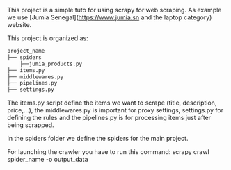 This project is a simple tuto for using scrapy for web scraping. 
As example we use [Jumia Senegal](https://www.jumia.sn and the laptop category) website.

This project is organized as:

```bash
project_name
├── spiders
    ├──jumia_products.py 
├── items.py
├── middlewares.py
├── pipelines.py
├── settings.py
```
The items.py script define the items we want to scrape (title, description, price,...), the middlewares.py is important for proxy settings, settings.py for defining the rules and the pipelines.py is for processing items just after being scrapped.

In the spiders folder we define the spiders for the main project.

For launching the crawler you have to run this command:  scrapy crawl spider_name -o output_data
